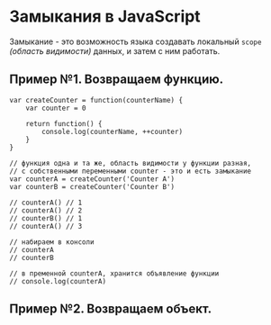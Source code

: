# Замыкания в JavaScript
Замыкание - это возможность языка создавать локальный `scope` *(область видимости)* данных, и затем с ним работать.

## Пример №1. Возвращаем функцию.
    var createCounter = function(counterName) {
        var counter = 0

        return function() {
            console.log(counterName, ++counter)
        }
    }

    // функция одна и та же, область видимости у функции разная,
    // с собственными переменными counter - это и есть замыкание
    var counterA = createCounter('Counter A')
    var counterB = createCounter('Counter B')

    // counterA() // 1
    // counterA() // 2
    // counterB() // 1
    // counterA() // 3

    // набираем в консоли
    // counterA
    // counterB

    // в пременной counterA, хранится объявление функции
    // console.log(counterA)

## Пример №2. Возвращаем объект.

